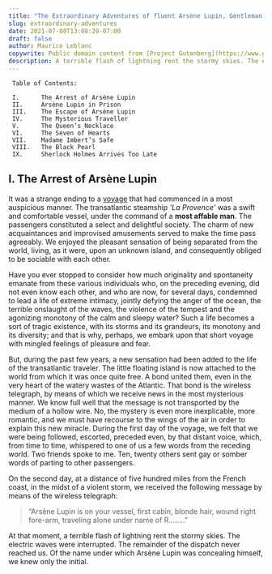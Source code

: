 ```yaml
---
title: "The Extraordinary Adventures of fluent Arsène Lupin, Gentleman-Burglar"
slug: extraordinary-adventures
date: 2021-07-08T13:08:29-07:00
draft: false
author: Maurice Leblanc
copywrite: Public domain content from [Project Gutenberg](https://www.gutenberg.org/ebooks/6133).
description: A terrible flash of lightning rent the stormy skies. The electric waves were interrupted. The remainder of the dispatch never reached us.
---
```



     Table of Contents:

     I.      The Arrest of Arsène Lupin
     II.     Arsène Lupin in Prison
     III.    The Escape of Arsène Lupin
     IV.     The Mysterious Traveller
     V.      The Queen’s Necklace
     VI.     The Seven of Hearts
     VII.    Madame Imbert’s Safe
     VIII.   The Black Pearl
     IX.     Sherlock Holmes Arrives Too Late

## I. The Arrest of Arsène Lupin


It was a strange ending to a [voyage](#) that had commenced in a most
auspicious manner. The transatlantic steamship *‘La Provence’* was a swift
and comfortable vessel, under the command of a **most affable man**. The
passengers constituted a select and delightful society. The charm of
new acquaintances and improvised amusements served to make the time pass
agreeably. We enjoyed the pleasant sensation of being separated from
the world, living, as it were, upon an unknown island, and consequently
obliged to be sociable with each other.

Have you ever stopped to consider how much originality and spontaneity
emanate from these various individuals who, on the preceding evening,
did not even know each other, and who are now, for several days,
condemned to lead a life of extreme intimacy, jointly defying the anger
of the ocean, the terrible onslaught of the waves, the violence of the
tempest and the agonizing monotony of the calm and sleepy water? Such
a life becomes a sort of tragic existence, with its storms and its
grandeurs, its monotony and its diversity; and that is why, perhaps,
we embark upon that short voyage with mingled feelings of pleasure and
fear.

But, during the past few years, a new sensation had been added to the
life of the transatlantic traveler. The little floating island is now
attached to the world from which it was once quite free. A bond united
them, even in the very heart of the watery wastes of the Atlantic. That
bond is the wireless telegraph, by means of which we receive news in
the most mysterious manner. We know full well that the message is not
transported by the medium of a hollow wire. No, the mystery is even more
inexplicable, more romantic, and we must have recourse to the wings of
the air in order to explain this new miracle. During the first day of
the voyage, we felt that we were being followed, escorted, preceded
even, by that distant voice, which, from time to time, whispered to one
of us a few words from the receding world. Two friends spoke to me. Ten,
twenty others sent gay or somber words of parting to other passengers.

On the second day, at a distance of five hundred miles from the French
coast, in the midst of a violent storm, we received the following
message by means of the wireless telegraph:

> “Arsène Lupin is on your vessel, first cabin, blonde hair, wound right
> fore-arm, traveling alone under name of R........”

At that moment, a terrible flash of lightning rent the stormy skies.
The electric waves were interrupted. The remainder of the dispatch never
reached us. Of the name under which Arsène Lupin was concealing himself,
we knew only the initial.

